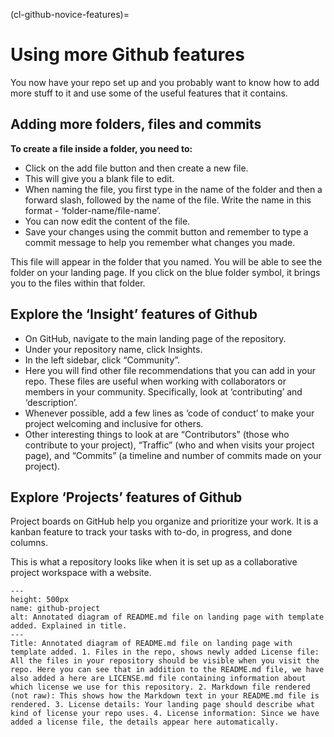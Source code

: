 (cl-github-novice-features)=
# Using more Github features

You now have your repo set up and you probably want to know how to add more stuff to it and use some of the useful features that it contains.

## Adding more folders, files and commits

**To create a file inside a folder, you need to:**

* Click on the add file button and then create a new file.
* This will give you a blank file to edit.
* When naming the file, you first type in the name of the folder and then a forward slash, followed by the name of the file.
Write the name in this format - ‘folder-name/file-name’.
* You can now edit the content of the file.
* Save your changes using the commit button and remember to type a commit message to help you remember what changes you made.

This file will appear in the folder that you named.
You will be able to see the folder on your landing page. If you click on the blue folder symbol, it brings you to the files within that folder.

## Explore the ‘Insight’ features of Github

* On GitHub, navigate to the main landing page of the repository.
* Under your repository name, click Insights.
* In the left sidebar, click “Community”.
* Here you will find other file recommendations that you can add in your repo.
These files are useful when working with collaborators or members in your community.
Specifically, look at ‘contributing’ and ‘description’.
* Whenever possible, add a few lines as ‘code of conduct’ to make your project welcoming and inclusive for others.
* Other interesting things to look at are “Contributors” (those who contribute to your project), “Traffic” (who and when visits your project page), and “Commits” (a timeline and number of commits made on your project).

## Explore ‘Projects’ features of Github
Project boards on GitHub help you organize and prioritize your work.
It is a kanban feature to track your tasks with to-do, in progress, and done columns.

This is what a repository looks like when it is set up as a collaborative project workspace with a website.

```{figure} ../../figures/github-project.jpg
---
height: 500px
name: github-project
alt: Annotated diagram of README.md file on landing page with template added. Explained in title.
---
Title: Annotated diagram of README.md file on landing page with template added. 1. Files in the repo, shows newly added License file: All the files in your repository should be visible when you visit the repo. Here you can see that in addition to the README.md file, we have also added a here are LICENSE.md file containing information about which license we use for this repository. 2. Markdown file rendered (not raw): This shows how the Markdown text in your README.md file is rendered. 3. License details: Your landing page should describe what kind of license your repo uses. 4. License information: Since we have added a license file, the details appear here automatically.
```
